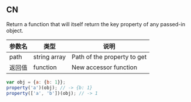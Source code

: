 ## CN

Return a function that will itself return the key property of any passed-in object.

|参数名|类型|说明|
|-----|----|---|
|path  |string array|Path of the property to get|
|返回值|function    |New accessor function      |

```javascript
var obj = {a: {b: 1}};
property('a')(obj); // -> {b: 1}
property(['a', 'b'])(obj); // -> 1
```